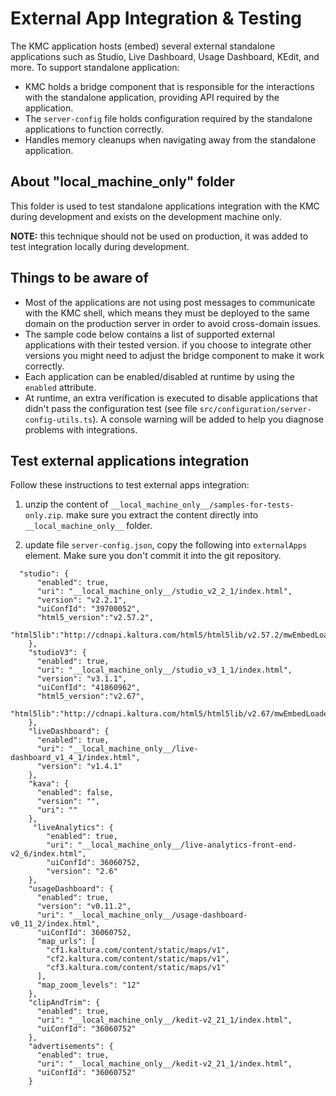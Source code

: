 # External App Integration & Testing
The KMC application hosts (embed) several external standalone applications such as Studio, Live Dashboard, Usage Dashboard, KEdit, and more. To support standalone application:
- KMC holds a bridge component that is responsible for the interactions with the standalone application, providing API required by the application.
- The `server-config` file holds configuration required by the standalone applications to function correctly.
-  Handles memory cleanups when navigating away from the standalone application.

## About "__local_machine_only__" folder
This folder is used to test standalone applications integration with the KMC during development and exists on the development machine only.

**NOTE:** this technique should not be used on production, it was added to test integration locally during development.

## Things to be aware of
- Most of the applications are not using post messages to communicate with the KMC shell, which means they must be deployed to the same domain on the production server in order to avoid cross-domain issues.
- The sample code below contains a list of supported external applications with their tested version. if you choose to integrate other versions you might need to adjust the bridge component to make it work correctly.
- Each application can be enabled/disabled at runtime by using the `enabled` attribute.
- At runtime, an extra verification is executed to disable applications that didn't pass the configuration test (see file `src/configuration/server-config-utils.ts`). A console warning will be added to help you diagnose problems with integrations.

## Test external applications integration
Follow these instructions to test external apps integration:

1. unzip the content of `__local_machine_only__/samples-for-tests-only.zip`. make sure you extract the content directly into `__local_machine_only__` folder.

2. update file `server-config.json`, copy the following into `externalApps` element. Make sure you don't commit it into the git repository.

```
  "studio": {
      "enabled": true,
      "uri": "__local_machine_only__/studio_v2_2_1/index.html",
      "version": "v2.2.1",
      "uiConfId": "39700052",
      "html5_version":"v2.57.2",
      "html5lib":"http://cdnapi.kaltura.com/html5/html5lib/v2.57.2/mwEmbedLoader.php"
    },
    "studioV3": {
      "enabled": true,
      "uri": "__local_machine_only__/studio_v3_1_1/index.html",
      "version": "v3.1.1",
      "uiConfId": "41860962",
      "html5_version":"v2.67",
      "html5lib":"http://cdnapi.kaltura.com/html5/html5lib/v2.67/mwEmbedLoader.php"
    },
    "liveDashboard": {
      "enabled": true,
      "uri": "__local_machine_only__/live-dashboard_v1_4_1/index.html",
      "version": "v1.4.1"
    },
    "kava": {
      "enabled": false,
      "version": "",
      "uri": ""
    },
     "liveAnalytics": {
        "enabled": true,
        "uri": "__local_machine_only__/live-analytics-front-end-v2_6/index.html",
        "uiConfId": 36060752,
        "version": "2.6"
    },
    "usageDashboard": {
      "enabled": true,
      "version": "v0.11.2",
      "uri": "__local_machine_only__/usage-dashboard-v0_11_2/index.html",
      "uiConfId": 36060752,
      "map_urls": [
        "cf1.kaltura.com/content/static/maps/v1",
        "cf2.kaltura.com/content/static/maps/v1",
        "cf3.kaltura.com/content/static/maps/v1"
      ],
      "map_zoom_levels": "12"
    },
    "clipAndTrim": {
      "enabled": true,
      "uri": "__local_machine_only__/kedit-v2_21_1/index.html",
      "uiConfId": "36060752"
    },
    "advertisements": {
      "enabled": true,
      "uri": "__local_machine_only__/kedit-v2_21_1/index.html",
      "uiConfId": "36060752"
    }
```
